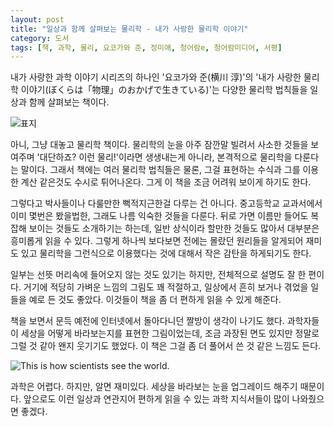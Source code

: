 ```yaml
---
layout: post
title: "일상과 함께 살펴보는 물리학 - 내가 사랑한 물리학 이야기"
category: 도서
tags: [책, 과학, 물리, 요코가와 준, 정미애, 청어람e, 청어람미디어, 서평]
---
```


내가 사랑한 과학 이야기 시리즈의 하나인
'요코가와 준(横川 淳)'의
'내가 사랑한 물리학 이야기(ぼくらは「物理」のおかげで生きている)'는
다양한 물리학 법칙들을 일상과 함께 살펴보는 책이다.

![표지](https://lh3.googleusercontent.com/idBIlr-0yomsnISqTY8iU0t5cFTDeIZfn640MT2rDNjpaBXymKy91aPl2ubXtsfvbS0duSNGqgRSxA=s480)

아니, 그냥 대놓고 물리학 책이다.
물리학의 눈을 아주 잠깐말 빌려서 사소한 것들을 보여주며
'대단하죠? 이런 물리!'이라면 생생내는게 아니라,
본격적으로 물리학을 다룬다는 말이다.
그래서 책에는 여러 물리학 법칙들은 물론,
그걸 표현하는 수식과 그를 이용한 계산 같은것도 수시로 튀어나온다.
그게 이 책을 조금 어려워 보이게 하기도 한다.

그렇다고 박사들이나 다룰만한 뻑적지근한걸 다루는 건 아니다.
중고등학교 교과서에서 이미 몇번은 봤을법한,
그래도 나름 익숙한 것들을 다룬다.
뒤로 가면 이름만 들어도 복잡해 보이는 것들도 소개하기는 하는데,
일반 상식이라 할만한 것들도 많아서
대부분은 흥미롭게 읽을 수 있다.
그렇게 하나씩 보다보면 전에는 몰랐던 원리들을 알게되어 재미도 있고
물리학을 그런식으로 이용했다는 것에 대해서 작은 감탄을 하게되기도 한다.

일부는 선뜻 머리속에 들어오지 않는 것도 있기는 하지만,
전체적으로 설명도 잘 한 편이다.
거기에 적당히 가벼운 느낌의 그림도 꽤 적절하고,
일상에서 흔히 보거나 겪었을 일들을 예로 든 것도 좋았다.
이것들이 책을 좀 더 편하게 읽을 수 있게 해준다.

책을 보면서 문득 예전에 인터넷에서 돌아다니던 짤방이 생각이 나기도 했다.
과학자들이 세상을 어떻게 바라보는지를 표현한 그림이었는데,
조금 과장된 면도 있지만 정말로 그럴 것 같아 왠지 웃기기도 했었다.
이 책은 그걸 좀 더 풀어서 쓴 것 같은 느낌도 든다.

![This is how scientists see the world.](https://lh3.googleusercontent.com/98E2rM-d2HmF4orYCrmFUeGWQDxsTS_iToHUlGKB20VdgxTidxtMKKMRzrmG6GCJKT5z469fJXnvTA=s560)

과학은 어렵다.
하지만, 알면 재미있다.
세상을 바라보는 눈을 업그레이드 해주기 때문이다.
앞으로도 이런 일상과 연관지어 편하게 읽을 수 있는 과학 지식서들이 많이 나와줬으면 좋겠다.
